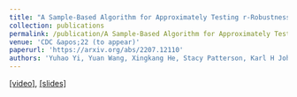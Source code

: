 ```yaml
---
title: "A Sample-Based Algorithm for Approximately Testing r-Robustness of a Digraph"
collection: publications
permalink: /publication/A Sample-Based Algorithm for Approximately Testing r-Robustness of a Digraph
venue: 'CDC &apos;22 (to appear)'
paperurl: 'https://arxiv.org/abs/2207.12110'
authors: 'Yuhao Yi, Yuan Wang, Xingkang He, Stacy Patterson, Karl H Johansson'
---
```

<u><a href=&quot;https://yhyi15.github.io/files/CDC_381.mp4&quot;>[video]</a></u>, <u><a href=&quot;https://yhyi15.github.io/files/slides_381.pdf&quot;>[slides]</a></u>
